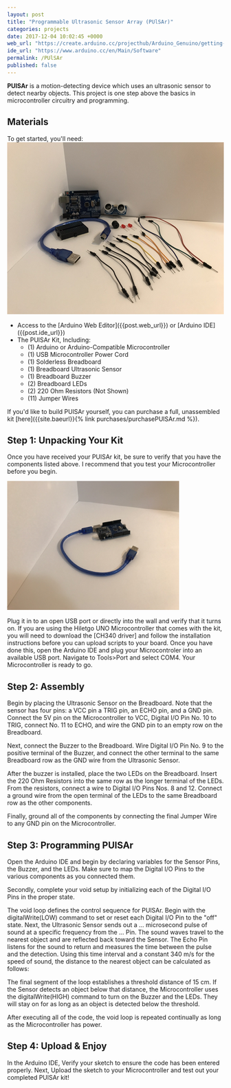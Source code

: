 ```yaml
---
layout: post
title: "Programmable Ultrasonic Sensor Array (PUlSAr)"
categories: projects
date: 2017-12-04 10:02:45 +0000
web_url: "https://create.arduino.cc/projecthub/Arduino_Genuino/getting-started-with-the-arduino-web-editor-4b3e4a"
ide_url: "https://www.arduino.cc/en/Main/Software"
permalink: /PUlSAr
published: false
---
```

<strong>PUlSAr</strong> is a motion-detecting device which uses an ultrasonic sensor to detect nearby objects. This project is one step above the basics in microcontroller circuitry and programming.

<h2>Materials</h2>
To get started, you'll need:

<img src="/assets/PUlSAr_Kit.jpg" alt="Kit Image" height=400>

<ul>
<li>Access to the [Arduino Web Editor]({{post.web_url}}) or [Arduino IDE]({{post.ide_url}})</li>
<li>The PUlSAr Kit, Including:
  <ul>
  <li>(1) Arduino or Arduino-Compatible Microcontroller</li>
  <li>(1) USB Microcontroller Power Cord</li>
  <li>(1) Solderless Breadboard</li>
  <li>(1) Breadboard Ultrasonic Sensor</li>
  <li>(1) Breadboard Buzzer</li>
  <li>(2) Breadboard LEDs</li>
  <li>(2) 220 Ohm Resistors (Not Shown)</li>
  <li>(11) Jumper Wires</li>
  </ul>
</li>
</ul>

If you'd like to build PUlSAr yourself, you can purchase a full, unassembled kit [here]({{site.baeurl}}{% link purchases/purchasePUlSAr.md %}).

<h2>Step 1: Unpacking Your Kit</h2>

Once you have received your PUlSAr kit, be sure to verify that you have the components listed above. I recommend that you test your Microcontroller before you begin. 

<img src="/assets/Hiletgo_Microcontroller.jpg" alt="Microcontroller Image" height=300>

Plug it in to an open USB port or directly into the wall and verify that it turns on. If you are using the Hiletgo UNO Microcontroller that comes with the kit, you will need to download the [CH340 driver] and follow the installation instructions before you can upload scripts to your board. Once you have done this, open the Arduino IDE and plug your Microcontroler into an available USB port. Navigate to Tools>Port and select COM4. Your Microcontroller is ready to go. 

<h2>Step 2: Assembly</h2>

Begin by placing the Ultrasonic Sensor on the Breadboard. Note that the sensor has four pins: a VCC pin a TRIG pin, an ECHO pin, and a GND pin. Connect the 5V pin on the Microcontroller to VCC, Digital I/O Pin No. 10 to TRIG, connect No. 11 to ECHO, and wire the GND pin to an empty row on the Breadboard.

Next, connect the Buzzer to the Breadboard. Wire Digital I/O Pin No. 9 to the positive terminal of the Buzzer, and connect the other terminal to the same Breadboard row as the GND wire from the Ultrasonic Sensor.

After the buzzer is installed, place the two LEDs on the Breadboard. Insert the 220 Ohm Resistors into the same row as the longer terminal of the LEDs. From the resistors, connect a wire to Digital I/O Pins Nos. 8 and 12. Connect a ground wire from the open terminal of the LEDs to the same Breadboard row as the other components.

Finally, ground all of the components by connecting the final Jumper Wire to any GND pin on the Microcontroller.

<h2>Step 3: Programming PUlSAr</h2>

Open the Arduino IDE and begin by declaring variables for the Sensor Pins, the Buzzer, and the LEDs. Make sure to map the Digital I/O Pins to the various components as you connected them.

Secondly, complete your void setup by initializing each of the Digital I/O Pins in the proper state.

The void loop defines the control sequence for PUlSAr. Begin with the digitalWrite(LOW) command to set or reset each Digital I/O Pin to the "off" state. Next, the Ultrasonic Sensor sends out a ... microsecond pulse of sound at a specific frequency from the ... Pin. The sound waves travel to the nearest object and are reflected back toward the Sensor. The Echo Pin listens for the sound to return and measures the time between the pulse and the detection. Using this time interval and a constant 340 m/s for the speed of sound, the distance to the nearest object can be calculated as follows:

The final segment of the loop establishes a threshold distance of 15 cm. If the Sensor detects an object below that distance, the Microcontroller uses the digitalWrite(HIGH) command to turn on the Buzzer and the LEDs. They will stay on for as long as an object is detected below the threshold.

After executing all of the code, the void loop is repeated continually as long as the Microcontroller has power.

<h2>Step 4: Upload & Enjoy</h2>

In the Arduino IDE, Verify your sketch to ensure the code has been entered properly. Next, Upload the sketch to your Microcontroller and test out your completed PUlSAr kit!
